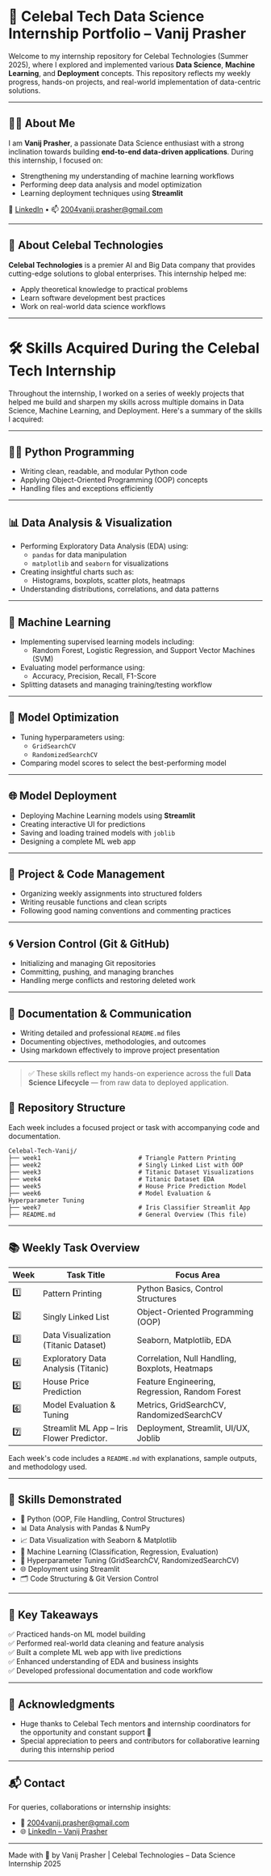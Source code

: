 # 🚀 Celebal Tech Data Science Internship Portfolio – Vanij Prasher

Welcome to my internship repository for Celebal Technologies (Summer 2025), where I explored and implemented various **Data Science**, **Machine Learning**, and **Deployment** concepts. This repository reflects my weekly progress, hands-on projects, and real-world implementation of data-centric solutions.

---

## 🙋‍♂️ About Me

I am **Vanij Prasher**, a passionate Data Science enthusiast with a strong inclination towards building **end-to-end data-driven applications**. During this internship, I focused on:
- Strengthening my understanding of machine learning workflows
- Performing deep data analysis and model optimization
- Learning deployment techniques using **Streamlit**

🔗 [LinkedIn](https://www.linkedin.com/in/vanij-prasher) • 📫 [2004vanij.prasher@gmail.com](mailto:vanijprasher@gmail.com)

---

## 🏢 About Celebal Technologies

**Celebal Technologies** is a premier AI and Big Data company that provides cutting-edge solutions to global enterprises. This internship helped me:
- Apply theoretical knowledge to practical problems
- Learn software development best practices
- Work on real-world data science workflows

---

# 🛠️ Skills Acquired During the Celebal Tech Internship

Throughout the internship, I worked on a series of weekly projects that helped me build and sharpen my skills across multiple domains in Data Science, Machine Learning, and Deployment. Here's a summary of the skills I acquired:

---

## 👨‍💻 Python Programming
- Writing clean, readable, and modular Python code
- Applying Object-Oriented Programming (OOP) concepts
- Handling files and exceptions efficiently

---

## 📊 Data Analysis & Visualization
- Performing Exploratory Data Analysis (EDA) using:
  - `pandas` for data manipulation
  - `matplotlib` and `seaborn` for visualizations
- Creating insightful charts such as:
  - Histograms, boxplots, scatter plots, heatmaps
- Understanding distributions, correlations, and data patterns

---

## 🤖 Machine Learning
- Implementing supervised learning models including:
  - Random Forest, Logistic Regression, and Support Vector Machines (SVM)
- Evaluating model performance using:
  - Accuracy, Precision, Recall, F1-Score
- Splitting datasets and managing training/testing workflow

---

## 🧠 Model Optimization
- Tuning hyperparameters using:
  - `GridSearchCV`
  - `RandomizedSearchCV`
- Comparing model scores to select the best-performing model

---

## 🌐 Model Deployment
- Deploying Machine Learning models using **Streamlit**
- Creating interactive UI for predictions
- Saving and loading trained models with `joblib`
- Designing a complete ML web app

---

## 📁 Project & Code Management
- Organizing weekly assignments into structured folders
- Writing reusable functions and clean scripts
- Following good naming conventions and commenting practices

---

## 🌀 Version Control (Git & GitHub)
- Initializing and managing Git repositories
- Committing, pushing, and managing branches
- Handling merge conflicts and restoring deleted work

---

## 📝 Documentation & Communication
- Writing detailed and professional `README.md` files
- Documenting objectives, methodologies, and outcomes
- Using markdown effectively to improve project presentation

---

> ✅ These skills reflect my hands-on experience across the full **Data Science Lifecycle** — from raw data to deployed application.

## 📁 Repository Structure

Each week includes a focused project or task with accompanying code and documentation.
```
Celebal-Tech-Vanij/
├── week1                           # Triangle Pattern Printing
├── week2                           # Singly Linked List with OOP
├── week3                           # Titanic Dataset Visualizations
├── week4                           # Titanic Dataset EDA
├── week5                           # House Price Prediction Model
├── week6                           # Model Evaluation & Hyperparameter Tuning
├── week7                           # Iris Classifier Streamlit App
├── README.md                       # General Overview (This file)
```
---

## 📚 Weekly Task Overview

| Week | Task Title                                       | Focus Area                                      |
|------|--------------------------------------------------|--------------------------------------------------|
| 1️⃣  | Pattern Printing                                  | Python Basics, Control Structures               |
| 2️⃣  | Singly Linked List                                | Object-Oriented Programming (OOP)               |
| 3️⃣  | Data Visualization (Titanic Dataset)              | Seaborn, Matplotlib, EDA                        |
| 4️⃣  | Exploratory Data Analysis (Titanic)               | Correlation, Null Handling, Boxplots, Heatmaps  |
| 5️⃣  | House Price Prediction                            | Feature Engineering, Regression, Random Forest  |
| 6️⃣  | Model Evaluation & Tuning                         | Metrics, GridSearchCV, RandomizedSearchCV       |
| 7️⃣  | Streamlit ML App – Iris Flower Predictor.         | Deployment, Streamlit, UI/UX, Joblib            |

Each week's code includes a `README.md` with explanations, sample outputs, and methodology used.

---

## 🧠 Skills Demonstrated

- 🐍 Python (OOP, File Handling, Control Structures)
- 📊 Data Analysis with Pandas & NumPy
- 📈 Data Visualization with Seaborn & Matplotlib
- 🤖 Machine Learning (Classification, Regression, Evaluation)
- 🎯 Hyperparameter Tuning (GridSearchCV, RandomizedSearchCV)
- 🌐 Deployment using Streamlit
- 🗂️ Code Structuring & Git Version Control

---

## 💼 Key Takeaways

✅ Practiced hands-on ML model building  
✅ Performed real-world data cleaning and feature analysis  
✅ Built a complete ML web app with live predictions  
✅ Enhanced understanding of EDA and business insights  
✅ Developed professional documentation and code workflow

---

## 🤝 Acknowledgments

- Huge thanks to Celebal Tech mentors and internship coordinators for the opportunity and constant support 🙌
- Special appreciation to peers and contributors for collaborative learning during this internship period

---

## 📬 Contact

For queries, collaborations or internship insights:

- 📧 2004vanij.prasher@gmail.com
- 🌐 [LinkedIn – Vanij Prasher](https://www.linkedin.com/in/vanij-prasher)

---

Made with 💙 by Vanij Prasher | Celebal Technologies – Data Science Internship 2025
